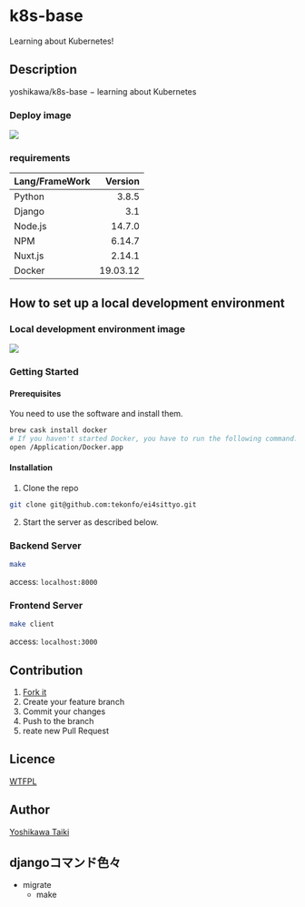 # k8s-base

Learning about Kubernetes!

## Description

yoshikawa/k8s-base − learning about Kubernetes

### Deploy image

![](./images/deploy.svg)

### requirements

|Lang/FrameWork|Version|
|:--|--:|
|Python|3.8.5|
|Django|3.1|
|Node.js|14.7.0|
|NPM|6.14.7|
|Nuxt.js|2.14.1|
|Docker|19.03.12|

## How to set up a local development environment

### Local development environment image

![](./images/develop.png)

### Getting Started

#### Prerequisites

You need to use the software and install them.

```sh
brew cask install docker
# If you haven't started Docker, you have to run the following command:
open /Application/Docker.app
```

#### Installation

1. Clone the repo

```sh
git clone git@github.com:tekonfo/ei4sittyo.git
```

2. Start the server as described below.

### Backend Server

```sh
make
```

access: `localhost:8000`

### Frontend Server

```sh
make client
```

access: `localhost:3000`

## Contribution

1. [Fork it](https://github.com/tekonfo/ei4sittyo/fork)
2. Create your feature branch
3. Commit your changes
4. Push to the branch
5. reate new Pull Request

## Licence

[WTFPL](https://github.com/yoshikawa/k8s-base/blob/master/LICENSE)


## Author

[Yoshikawa Taiki](https://github.com/yoshikawa)

## djangoコマンド色々

- migrate
  - make

